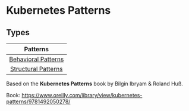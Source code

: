 # Kubernetes Patterns

## Types

| Patterns |
|:-:|
| [Behavioral Patterns](./BehavioralPatterns/README.md) |
| [Structural Patterns](./StructuralPatterns/README.md) |

Based on the **Kubernetes Patterns** book by Bilgin Ibryam & Roland Huß.

Book: https://www.oreilly.com/library/view/kubernetes-patterns/9781492050278/
